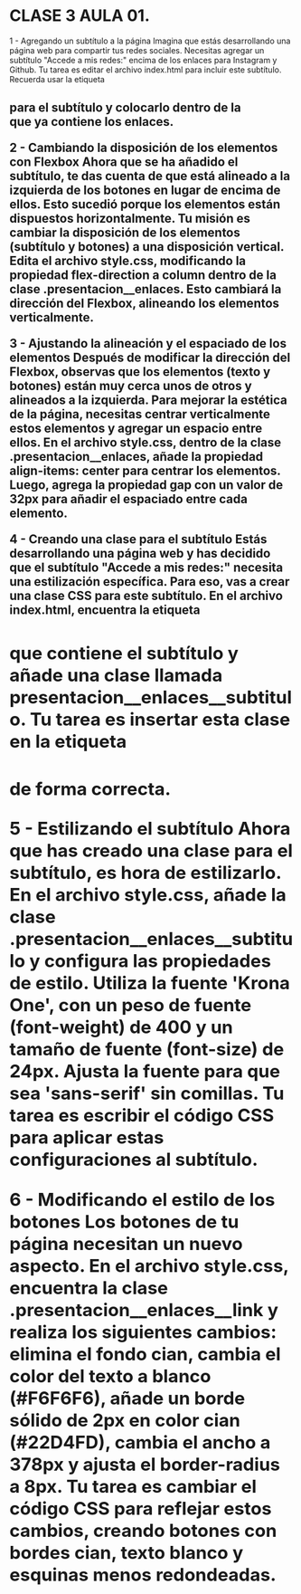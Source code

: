 <h1>CLASE 3 AULA 01. </h1>
1 - Agregando un subtítulo a la página
Imagina que estás desarrollando una página web para compartir tus redes sociales. Necesitas agregar un subtítulo "Accede a mis redes:" encima de los enlaces para Instagram y Github. Tu tarea es editar el archivo index.html para incluir este subtítulo. Recuerda usar la etiqueta <h2> para el subtítulo y colocarlo dentro de la <div> que ya contiene los enlaces.

2 - Cambiando la disposición de los elementos con Flexbox
Ahora que se ha añadido el subtítulo, te das cuenta de que está alineado a la izquierda de los botones en lugar de encima de ellos. Esto sucedió porque los elementos están dispuestos horizontalmente. Tu misión es cambiar la disposición de los elementos (subtítulo y botones) a una disposición vertical. Edita el archivo style.css, modificando la propiedad flex-direction a column dentro de la clase .presentacion__enlaces. Esto cambiará la dirección del Flexbox, alineando los elementos verticalmente.

3 - Ajustando la alineación y el espaciado de los elementos
Después de modificar la dirección del Flexbox, observas que los elementos (texto y botones) están muy cerca unos de otros y alineados a la izquierda. Para mejorar la estética de la página, necesitas centrar verticalmente estos elementos y agregar un espacio entre ellos. En el archivo style.css, dentro de la clase .presentacion__enlaces, añade la propiedad align-items: center para centrar los elementos. Luego, agrega la propiedad gap con un valor de 32px para añadir el espaciado entre cada elemento.

4 - Creando una clase para el subtítulo
Estás desarrollando una página web y has decidido que el subtítulo "Accede a mis redes:" necesita una estilización específica. Para eso, vas a crear una clase CSS para este subtítulo. En el archivo index.html, encuentra la etiqueta <h2> que contiene el subtítulo y añade una clase llamada presentacion__enlaces__subtitulo. Tu tarea es insertar esta clase en la etiqueta <h2> de forma correcta.

5 - Estilizando el subtítulo
Ahora que has creado una clase para el subtítulo, es hora de estilizarlo. En el archivo style.css, añade la clase .presentacion__enlaces__subtitulo y configura las propiedades de estilo. Utiliza la fuente 'Krona One', con un peso de fuente (font-weight) de 400 y un tamaño de fuente (font-size) de 24px. Ajusta la fuente para que sea 'sans-serif' sin comillas. Tu tarea es escribir el código CSS para aplicar estas configuraciones al subtítulo.

6 - Modificando el estilo de los botones
Los botones de tu página necesitan un nuevo aspecto. En el archivo style.css, encuentra la clase .presentacion__enlaces__link y realiza los siguientes cambios: elimina el fondo cian, cambia el color del texto a blanco (#F6F6F6), añade un borde sólido de 2px en color cian (#22D4FD), cambia el ancho a 378px y ajusta el border-radius a 8px. Tu tarea es cambiar el código CSS para reflejar estos cambios, creando botones con bordes cian, texto blanco y esquinas menos redondeadas.
